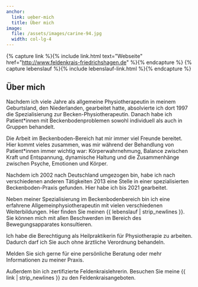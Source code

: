 ```yaml
---
anchor:
  link: ueber-mich
  title: Über mich
image: 
  file: /assets/images/carine-94.jpg
  width: col-lg-4
---
```


{% capture link %}{% include link.html text="Webseite" href="http://www.feldenkrais-friedrichshagen.de" %}{% endcapture %}
{% capture lebenslauf %}{% include lebenslauf-link.html %}{% endcapture %}

## Über mich

Nachdem ich viele Jahre als allgemeine Physiotherapeutin in meinem Geburtsland, den Niederlanden, gearbeitet hatte, absolvierte ich dort 1997 die Spezialisierung zur Becken-Physiotherapeutin.
Danach habe ich Patient\*innen mit Beckenbodenproblemen sowohl individuell als auch in Gruppen behandelt.

Die Arbeit im Beckenboden-Bereich hat mir immer viel Freunde bereitet.
Hier kommt vieles zusammen, was mir während der Behandlung von Patient\*innen immer wichtig war:
Körperwahrnehmung, Balance zwischen Kraft und Entspannung, dynamische Haltung und die Zusammenhänge zwischen Psyche, Emotionen und Körper.

Nachdem ich 2002 nach Deutschland umgezogen bin, habe ich nach verschiedenen anderen Tätigkeiten 2013 eine Stelle in einer spezialisierten Beckenboden-Praxis gefunden.
Hier habe ich bis 2021 gearbeitet.

Neben meiner Spezialisierung im Beckenbodenbereich bin ich eine erfahrene Allgemeinphysiotherapeutin mit vielen verschiedenen Weiterbildungen. Hier finden Sie meinen {{ lebenslauf | strip_newlines }}.
Sie können mich mit allen Beschwerden im Bereich des Bewegungsapparates konsultieren.

Ich habe die Berechtigung als Heilpraktikerin für Physiotherapie zu arbeiten.
Dadurch darf ich Sie auch ohne ärztliche Verordnung behandeln.

Melden Sie sich gerne für eine persönliche Beratung oder mehr Informationen zu meiner Praxis.

Außerdem bin ich zertifizierte Feldenkraislehrerin.
Besuchen Sie meine {{ link | strip_newlines }} zu den Feldenkraisangeboten.
